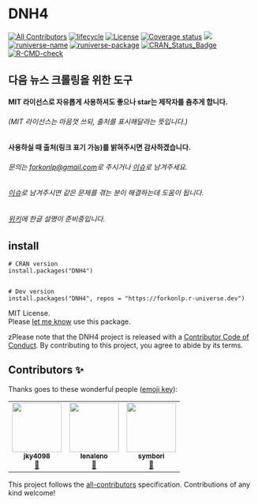 # DNH4

<!-- badges: start -->
[![All Contributors](https://img.shields.io/badge/all_contributors-3-orange.svg)](#contributors)
[![lifecycle](https://img.shields.io/badge/lifecycle-maturing-blue.svg)](https://www.tidyverse.org/lifecycle/#maturing) 
[![License](https://img.shields.io/github/license/mashape/apistatus.svg)](https://opensource.org/licenses/mit-license.php) 
[![Coverage status](https://codecov.io/gh/forkonlp/DNH4/branch/master/graph/badge.svg)](https://codecov.io/github/forkonlp/DNH4?branch=main) 
[![](https://cranlogs.r-pkg.org/badges/DNH4)](https://cran.r-project.org/package=DNH4)
[![runiverse-name](https://forkonlp.r-universe.dev/badges/:name)](https://forkonlp.r-universe.dev/)
[![runiverse-package](https://forkonlp.r-universe.dev/badges/DNH4)](https://forkonlp.r-universe.dev/ui#packages)
[![CRAN_Status_Badge](http://www.r-pkg.org/badges/version/DNH4)](https://cran.r-project.org/package=DNH4)
[![R-CMD-check](https://github.com/forkonlp/DNH4/workflows/R-CMD-check/badge.svg)](https://github.com/forkonlp/DNH4/actions)
<!-- badges: end -->

## 다음 뉴스 크롤링을 위한 도구
#### MIT 라이선스로 자유롭게 사용하셔도 좋으나 star는 제작자를 춤추게 합니다.    
###### (MIT 라이선스는 마음껏 쓰되, 출처를 표시해달라는 뜻입니다.)    
#### 사용하실 때 출처(링크 표기 가능)를 밝혀주시면 감사하겠습니다.    
###### 문의는 [forkonlp@gmail.com](mailto:mrchypark@gmail.com)로 주시거나 [이슈](https://github.com/forkonlp/DNH4/issues/new)로 남겨주세요.     
###### [이슈](https://github.com/forkonlp/DNH4/issues)로 남겨주시면 같은 문제를 겪는 분이 해결하는데 도움이 됩니다.    
###### [위키](https://github.com/forkonlp/DNH4/wiki/)에 한글 설명이 준비중입니다.    

## install

```
# CRAN version
install.packages("DNH4")


# Dev version
install.packages("DNH4", repos = "https://forkonlp.r-universe.dev")
```

MIT License.<br>
Please [let me know](mailto:forkonlp@gmail.com) use this package.

zPlease note that the DNH4 project is released with a [Contributor Code of Conduct](https://forkonlp.github.io/DNH4/CODE_OF_CONDUCT.html). By contributing to this project, you agree to abide by its terms.

## Contributors ✨

Thanks goes to these wonderful people ([emoji key](https://allcontributors.org/docs/en/emoji-key)):

<!-- ALL-CONTRIBUTORS-LIST:START - Do not remove or modify this section -->
<!-- prettier-ignore-start -->
<!-- markdownlint-disable -->
<table>
  <tr>
    <td align="center"><a href="https://github.com/jky4098"><img src="https://avatars3.githubusercontent.com/u/53418482?v=4" width="100px;" alt=""/><br /><sub><b>jky4098</b></sub></a><br /><a href="https://github.com/forkonlp/DNH4/issues?q=author%3Ajky4098" title="Bug reports">🐛</a></td>
    <td align="center"><a href="https://github.com/lenaleno"><img src="https://avatars1.githubusercontent.com/u/60345961?v=4" width="100px;" alt=""/><br /><sub><b>lenaleno</b></sub></a><br /><a href="https://github.com/forkonlp/DNH4/issues?q=author%3Alenaleno" title="Bug reports">🐛</a></td>
    <td align="center"><a href="https://github.com/symbori"><img src="https://avatars2.githubusercontent.com/u/64598409?v=4" width="100px;" alt=""/><br /><sub><b>symbori</b></sub></a><br /><a href="https://github.com/forkonlp/DNH4/issues?q=author%3Asymbori" title="Bug reports">🐛</a></td>
  </tr>
</table>

<!-- markdownlint-enable -->
<!-- prettier-ignore-end -->
<!-- ALL-CONTRIBUTORS-LIST:END -->

This project follows the [all-contributors](https://github.com/all-contributors/all-contributors) specification. Contributions of any kind welcome!

